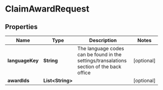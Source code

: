 

# ClaimAwardRequest



## Properties

| Name | Type | Description | Notes |
|------------ | ------------- | ------------- | -------------|
|**languageKey** | **String** | The language codes can be found in the settings/transalations section of the back office |  [optional] |
|**awardIds** | **List&lt;String&gt;** |  |  [optional] |



